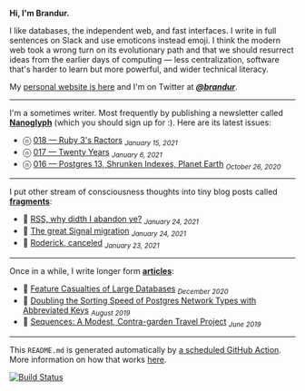 **Hi, I'm Brandur.**

I like databases, the independent web, and fast interfaces. I write in full sentences on Slack and use emoticons instead emoji. I think the modern web took a wrong turn on its evolutionary path and that we should resurrect ideas from the earlier days of computing — less centralization, software that's harder to learn but more powerful, and wider technical literacy.

My [personal website is here](https://brandur.org) and I'm on Twitter at [***@brandur***](https://twitter.com/brandur).

---

I'm a sometimes writer. Most frequently by publishing a newsletter called [**Nanoglyph**](https://brandur.org/newsletter#nanoglyph) (which you should sign up for :). Here are its latest issues:

* ⓝ [018 — Ruby 3's Ractors](https://brandur.org/nanoglyphs/018-ractors) <sub><em>January 15, 2021</em></sub>
* ⓝ [017 — Twenty Years](https://brandur.org/nanoglyphs/017-twenty) <sub><em>January 6, 2021</em></sub>
* ⓝ [016 — Postgres 13, Shrunken Indexes, Planet Earth](https://brandur.org/nanoglyphs/016-postgres-13) <sub><em>October 26, 2020</em></sub>

---

I put other stream of consciousness thoughts into tiny blog posts called [**fragments**](https://brandur.org/fragments):

* 🐚 [RSS, why didth I abandon ye?](https://brandur.org/fragments/rss-abandon) <sub><em>January 24, 2021</em></sub>
* 🐚 [The great Signal migration](https://brandur.org/fragments/signal-migration) <sub><em>January 24, 2021</em></sub>
* 🐚 [Roderick, canceled](https://brandur.org/fragments/roderick-canceled) <sub><em>January 23, 2021</em></sub>

---

Once in a while, I write longer form [**articles**](https://brandur.org/articles):

* 📖 [Feature Casualties of Large Databases](https://brandur.org/large-database-casualties) <sub><em>December 2020</em></sub>
* 📖 [Doubling the Sorting Speed of Postgres Network Types with Abbreviated Keys](https://brandur.org/sortsupport-inet) <sub><em>August 2019</em></sub>
* 📖 [Sequences: A Modest, Contra-garden Travel Project](https://brandur.org/sequences-project) <sub><em>June 2019</em></sub>

---

This `README.md` is generated automatically by [a scheduled GitHub Action](https://github.com/brandur/brandur/blob/master/.github/workflows/ci.yml). More information on how that works [here](https://brandur.org/fragments/self-updating-github-readme).

[![Build Status](https://github.com/brandur/brandur/workflows/brandur%20CI/badge.svg)](https://github.com/brandur/brandur/actions)
